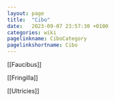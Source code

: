 ```yaml
---
layout: page
title:  "Cibo"
date:   2023-09-07 23:57:30 +0100
categories: wiki
pagelinkname: CiboCategory
pagelinkshortname: Cibo
---
```


[[Faucibus]]

[[Fringilla]]

[[Ultricies]]